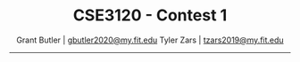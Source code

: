 <div style="text-align: center;">

# CSE3120 - Contest 1
Grant Butler | [gbutler2020@my.fit.edu](mailto:gbutler2020@my.fit.edu)
Tyler Zars | [tzars2019@my.fit.edu](mailto:tzars2019@my.fit.edu)
</div>

- - -
